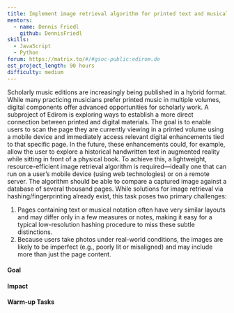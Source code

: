```yaml
---
title: Implement image retrieval algorithm for printed text and musical sheets 
mentors:  
  - name: Dennis Friedl
    github: DennisFriedl
skills: 
  - JavaScript
  - Python
forum: https://matrix.to/#/#gsoc-public:edirom.de
est_project_length: 90 hours
difficulty: medium
---
```


Scholarly music editions are increasingly being published in a hybrid format. While many practicing musicians prefer printed music in multiple volumes, digital components offer advanced opportunities for scholarly work. A subproject of Edirom is exploring ways to establish a more direct connection between printed and digital materials. The goal is to enable users to scan the page they are currently viewing in a printed volume using a mobile device and immediately access relevant digital enhancements tied to that specific page. In the future, these enhancements could, for example, allow the user to explore a historical handwritten text in augmented reality while sitting in front of a physical book. 
To achieve this, a lightweight, resource-efficient image retrieval algorithm is required—ideally one that can run on a user’s mobile device (using web technologies) or on a remote server. The algorithm should be able to compare a captured image against a database of several thousand pages. While solutions for image retrieval via hashing/fingerprinting already exist, this task poses two primary challenges:
1. Pages containing text or musical notation often have very similar layouts and may differ only in a few measures or notes, making it easy for a typical low-resolution hashing procedure to miss these subtle distinctions.
2. Because users take photos under real-world conditions, the images are likely to be imperfect (e.g., poorly lit or misaligned) and may include more than just the page content.

#### Goal

#### Impact

#### Warm-up Tasks